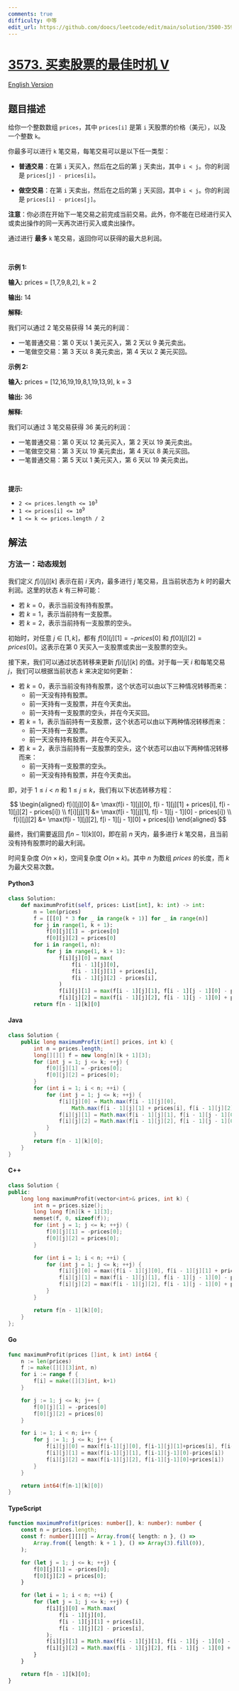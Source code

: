 ```yaml
---
comments: true
difficulty: 中等
edit_url: https://github.com/doocs/leetcode/edit/main/solution/3500-3599/3573.Best%20Time%20to%20Buy%20and%20Sell%20Stock%20V/README.md
---
```


<!-- problem:start -->

# [3573. 买卖股票的最佳时机 V](https://leetcode.cn/problems/best-time-to-buy-and-sell-stock-v)

[English Version](/solution/3500-3599/3573.Best%20Time%20to%20Buy%20and%20Sell%20Stock%20V/README_EN.md)

## 题目描述

<!-- description:start -->

<p>给你一个整数数组 <code>prices</code>，其中 <code>prices[i]</code> 是第 <code>i</code> 天股票的价格（美元），以及一个整数 <code>k</code>。</p>

<p>你最多可以进行 <code>k</code> 笔交易，每笔交易可以是以下任一类型：</p>

<ul>
	<li>
	<p><strong>普通交易</strong>：在第 <code>i</code> 天买入，然后在之后的第 <code>j</code> 天卖出，其中 <code>i &lt; j</code>。你的利润是 <code>prices[j] - prices[i]</code>。</p>
	</li>
	<li>
	<p><strong>做空交易</strong>：在第 <code>i</code> 天卖出，然后在之后的第 <code>j</code> 天买回，其中 <code>i &lt; j</code>。你的利润是 <code>prices[i] - prices[j]</code>。</p>
	</li>
</ul>

<p><strong>注意</strong>：你必须在开始下一笔交易之前完成当前交易。此外，你不能在已经进行买入或卖出操作的同一天再次进行买入或卖出操作。</p>

<p>通过进行&nbsp;<strong>最多</strong> <code>k</code> 笔交易，返回你可以获得的最大总利润。</p>

<p>&nbsp;</p>

<p><strong class="example">示例 1:</strong></p>

<div class="example-block">
<p><strong>输入:</strong> <span class="example-io">prices = [1,7,9,8,2], k = 2</span></p>

<p><strong>输出:</strong> <span class="example-io">14</span></p>

<p><strong>解释:</strong></p>
我们可以通过 2 笔交易获得 14 美元的利润：

<ul>
	<li>一笔普通交易：第 0 天以 1 美元买入，第 2 天以 9 美元卖出。</li>
	<li>一笔做空交易：第 3 天以 8 美元卖出，第 4 天以 2 美元买回。</li>
</ul>
</div>

<p><strong class="example">示例 2:</strong></p>

<div class="example-block">
<p><strong>输入:</strong> <span class="example-io">prices = [12,16,19,19,8,1,19,13,9], k = 3</span></p>

<p><strong>输出:</strong> <span class="example-io">36</span></p>

<p><strong>解释:</strong></p>
我们可以通过 3 笔交易获得 36 美元的利润：

<ul>
	<li>一笔普通交易：第 0 天以 12 美元买入，第 2 天以 19 美元卖出。</li>
	<li>一笔做空交易：第 3 天以 19 美元卖出，第 4 天以 8 美元买回。</li>
	<li>一笔普通交易：第 5 天以 1 美元买入，第 6 天以 19 美元卖出。</li>
</ul>
</div>

<p>&nbsp;</p>

<p><strong>提示:</strong></p>

<ul>
	<li><code>2 &lt;= prices.length &lt;= 10<sup>3</sup></code></li>
	<li><code>1 &lt;= prices[i] &lt;= 10<sup>9</sup></code></li>
	<li><code>1 &lt;= k &lt;= prices.length / 2</code></li>
</ul>

<!-- description:end -->

## 解法

<!-- solution:start -->

### 方法一：动态规划

我们定义 $f[i][j][k]$ 表示在前 $i$ 天内，最多进行 $j$ 笔交易，且当前状态为 $k$ 时的最大利润。这里的状态 $k$ 有三种可能：

-   若 $k = 0$，表示当前没有持有股票。
-   若 $k = 1$，表示当前持有一支股票。
-   若 $k = 2$，表示当前持有一支股票的空头。

初始时，对任意 $j \in [1, k]$，都有 $f[0][j][1] = -prices[0]$ 和 $f[0][j][2] = prices[0]$。这表示在第 0 天买入一支股票或卖出一支股票的空头。

接下来，我们可以通过状态转移来更新 $f[i][j][k]$ 的值。对于每一天 $i$ 和每笔交易 $j$，我们可以根据当前状态 $k$ 来决定如何更新：

-   若 $k = 0$，表示当前没有持有股票，这个状态可以由以下三种情况转移而来：
    -   前一天没有持有股票。
    -   前一天持有一支股票，并在今天卖出。
    -   前一天持有一支股票的空头，并在今天买回。
-   若 $k = 1$，表示当前持有一支股票，这个状态可以由以下两种情况转移而来：
    -   前一天持有一支股票。
    -   前一天没有持有股票，并在今天买入。
-   若 $k = 2$，表示当前持有一支股票的空头，这个状态可以由以下两种情况转移而来：
    -   前一天持有一支股票的空头。
    -   前一天没有持有股票，并在今天卖出。

即，对于 $1 \leq i < n$ 和 $1 \leq j \leq k$，我们有以下状态转移方程：

$$
\begin{aligned}
f[i][j][0] &= \max(f[i - 1][j][0], f[i - 1][j][1] + prices[i], f[i - 1][j][2] - prices[i]) \\
f[i][j][1] &= \max(f[i - 1][j][1], f[i - 1][j - 1][0] - prices[i]) \\
f[i][j][2] &= \max(f[i - 1][j][2], f[i - 1][j - 1][0] + prices[i])
\end{aligned}
$$

最终，我们需要返回 $f[n - 1][k][0]$，即在前 $n$ 天内，最多进行 $k$ 笔交易，且当前没有持有股票时的最大利润。

时间复杂度 $O(n \times k)$，空间复杂度 $O(n \times k)$。其中 $n$ 为数组 $\textit{prices}$ 的长度，而 $k$ 为最大交易次数。

<!-- tabs:start -->

#### Python3

```python
class Solution:
    def maximumProfit(self, prices: List[int], k: int) -> int:
        n = len(prices)
        f = [[[0] * 3 for _ in range(k + 1)] for _ in range(n)]
        for j in range(1, k + 1):
            f[0][j][1] = -prices[0]
            f[0][j][2] = prices[0]
        for i in range(1, n):
            for j in range(1, k + 1):
                f[i][j][0] = max(
                    f[i - 1][j][0],
                    f[i - 1][j][1] + prices[i],
                    f[i - 1][j][2] - prices[i],
                )
                f[i][j][1] = max(f[i - 1][j][1], f[i - 1][j - 1][0] - prices[i])
                f[i][j][2] = max(f[i - 1][j][2], f[i - 1][j - 1][0] + prices[i])
        return f[n - 1][k][0]
```

#### Java

```java
class Solution {
    public long maximumProfit(int[] prices, int k) {
        int n = prices.length;
        long[][][] f = new long[n][k + 1][3];
        for (int j = 1; j <= k; ++j) {
            f[0][j][1] = -prices[0];
            f[0][j][2] = prices[0];
        }
        for (int i = 1; i < n; ++i) {
            for (int j = 1; j <= k; ++j) {
                f[i][j][0] = Math.max(f[i - 1][j][0],
                    Math.max(f[i - 1][j][1] + prices[i], f[i - 1][j][2] - prices[i]));
                f[i][j][1] = Math.max(f[i - 1][j][1], f[i - 1][j - 1][0] - prices[i]);
                f[i][j][2] = Math.max(f[i - 1][j][2], f[i - 1][j - 1][0] + prices[i]);
            }
        }
        return f[n - 1][k][0];
    }
}
```

#### C++

```cpp
class Solution {
public:
    long long maximumProfit(vector<int>& prices, int k) {
        int n = prices.size();
        long long f[n][k + 1][3];
        memset(f, 0, sizeof(f));
        for (int j = 1; j <= k; ++j) {
            f[0][j][1] = -prices[0];
            f[0][j][2] = prices[0];
        }

        for (int i = 1; i < n; ++i) {
            for (int j = 1; j <= k; ++j) {
                f[i][j][0] = max({f[i - 1][j][0], f[i - 1][j][1] + prices[i], f[i - 1][j][2] - prices[i]});
                f[i][j][1] = max(f[i - 1][j][1], f[i - 1][j - 1][0] - prices[i]);
                f[i][j][2] = max(f[i - 1][j][2], f[i - 1][j - 1][0] + prices[i]);
            }
        }

        return f[n - 1][k][0];
    }
};
```

#### Go

```go
func maximumProfit(prices []int, k int) int64 {
	n := len(prices)
	f := make([][][3]int, n)
	for i := range f {
		f[i] = make([][3]int, k+1)
	}

	for j := 1; j <= k; j++ {
		f[0][j][1] = -prices[0]
		f[0][j][2] = prices[0]
	}

	for i := 1; i < n; i++ {
		for j := 1; j <= k; j++ {
			f[i][j][0] = max(f[i-1][j][0], f[i-1][j][1]+prices[i], f[i-1][j][2]-prices[i])
			f[i][j][1] = max(f[i-1][j][1], f[i-1][j-1][0]-prices[i])
			f[i][j][2] = max(f[i-1][j][2], f[i-1][j-1][0]+prices[i])
		}
	}

	return int64(f[n-1][k][0])
}
```

#### TypeScript

```ts
function maximumProfit(prices: number[], k: number): number {
    const n = prices.length;
    const f: number[][][] = Array.from({ length: n }, () =>
        Array.from({ length: k + 1 }, () => Array(3).fill(0)),
    );

    for (let j = 1; j <= k; ++j) {
        f[0][j][1] = -prices[0];
        f[0][j][2] = prices[0];
    }

    for (let i = 1; i < n; ++i) {
        for (let j = 1; j <= k; ++j) {
            f[i][j][0] = Math.max(
                f[i - 1][j][0],
                f[i - 1][j][1] + prices[i],
                f[i - 1][j][2] - prices[i],
            );
            f[i][j][1] = Math.max(f[i - 1][j][1], f[i - 1][j - 1][0] - prices[i]);
            f[i][j][2] = Math.max(f[i - 1][j][2], f[i - 1][j - 1][0] + prices[i]);
        }
    }

    return f[n - 1][k][0];
}
```

<!-- tabs:end -->

<!-- solution:end -->

<!-- problem:end -->
